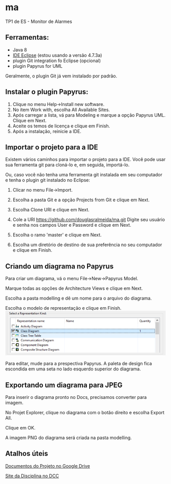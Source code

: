 # ma
TP1 de ES - Monitor de Alarmes

## Ferramentas:
* Java 8
* [IDE Eclipse](https://eclipse.org/downloads/) (estou usando a versão 4.7.3a)
* plugin Git integration fo Eclipse (opcional)
* plugin Papyrus for UML

Geralmente, o plugin Git já vem instalado por padrão. 

## Instalar o plugin Papyrus:
1. Clique no menu Help->Install new software.
2. No item Work with, escolha All Available Sites.
3. Após carregar a lista, vá para Modeling e marque a opção Papyrus UML. Clique em Next.
4. Aceite os temos de licença e clique em Finish.
5. Após a instalação, reinicie a IDE.

## Importar o projeto para a IDE
Existem vários caminhos para importar o projeto para a IDE. Você pode usar sua ferramenta git para cloná-lo e, em seguida, importá-lo.

Ou, caso você não tenha uma ferramenta git instalada em seu computador e tenha o plugin git instalado no Eclipse:
1. Clicar no menu File->Import.

2. Escolha a pasta Git e a opção Projects from Git e clique em Next.

3. Escolha Clone URI e clique em Next.

4. Cole a URI https://github.com/douglasralmeida/ma.git
   Digite seu usuário e senha nos campos User e Password e clique em Next.

5. Escolha o ramo 'master' e clique em Next.

6. Escolha um diretório de destino de sua preferência no seu computador e clique em Finish.

## Criando um diagrama no Papyrus
Para criar um diagrama, vá o menu File->New->Papyrus Model.

Marque todas as opções de Architecture Views e clique em Next.

Escolha a pasta modelling e dê um nome para o arquivo do diagrama.

Escolha o modelo de representação e clique em Finish.
![tipo de representação](docs/img/novodiag-tipo.png)

Para editar, mude para a prespectiva Papyrus. A paleta de design fica escondida em uma seta no lado esquerdo superior do diagrama.

## Exportando um diagrama para JPEG
Para inserir o diagrama pronto no Docs, precisamos converter para imagem.

No Projet Explorer, clique no diagrama com o botão direito e escolha Export All.

Clique em OK.

A imagem PNG do diagrama será criada na pasta modelling.

## Atalhos úteis
[Documentos do Projeto no Google Drive](https://drive.google.com/open?id=1DQdbmIjsad0fb2MR4ULzpa1fVn4TUJfvn8lNxCa2NN4)

[Site da Disciplina no DCC](http://homepages.dcc.ufmg.br/~figueiredo/disciplinas/2018a/dcc603.htm)